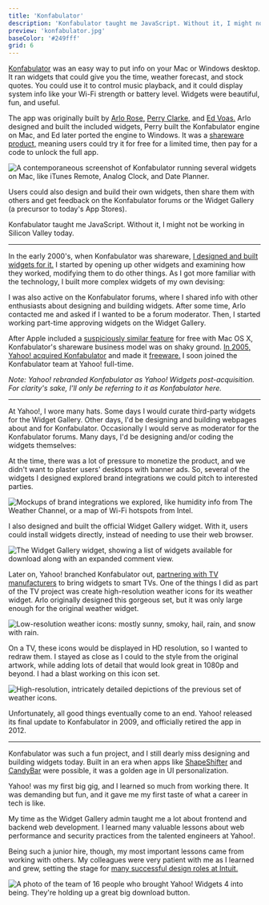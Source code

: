 ```yaml
---
title: 'Konfabulator'
description: 'Konfabulator taught me JavaScript. Without it, I might not be working in Silicon Valley today.'
preview: 'konfabulator.jpg'
baseColor: '#249fff'
grid: 6
---
```


[Konfabulator](https://en.wikipedia.org/wiki/Konfabulator) was an easy way to put info on your Mac or Windows desktop. It ran widgets that could give you the time, weather forecast, and stock quotes. You could use it to control music playback, and it could display system info like your Wi-Fi strength or battery level. Widgets were beautiful, fun, and useful.

The app was originally built by [Arlo Rose,](https://twitter.com/Arlo) [Perry Clarke,](https://twitter.com/perryclarke) and [Ed Voas.](https://twitter.com/FieryRobot) Arlo designed and built the included widgets, Perry built the Konfabulator engine on Mac, and Ed later ported the engine to Windows. It was a [shareware product,](https://en.wikipedia.org/wiki/Shareware) meaning users could try it for free for a limited time, then pay for a code to unlock the full app.

![A contemporaneous screenshot of Konfabulator running several widgets on Mac, like iTunes Remote, Analog Clock, and Date Planner.](projects/konfabulator/konfabulator-mac.png "5120x3072xno-rounding")

Users could also design and build their own widgets, then share them with others and get feedback on the Konfabulator forums or the Widget Gallery (a precursor to today's App Stores).

Konfabulator taught me JavaScript. Without it, I might not be working in Silicon Valley today.

---

In the early 2000's, when Konfabulator was shareware, [I designed and built widgets for it.](https://rickyromero.com/widgets/) I started by opening up other widgets and examining how they worked, modifying them to do other things. As I got more familiar with the technology, I built more complex widgets of my own devising:

<Player uses="projects/konfabulator/my-widgets" width="1920" height="1080" />

I was also active on the Konfabulator forums, where I shared info with other enthusiasts about designing and building widgets. After some time, Arlo contacted me and asked if I wanted to be a forum moderator. Then, I started working part-time approving widgets on the Widget Gallery.

After Apple included a [suspiciously similar feature](https://arstechnica.com/gadgets/2005/04/macosx-10-4/17/#main) for free with Mac OS X, Konfabulator's shareware business model was on shaky ground. [In 2005, Yahoo! acquired Konfabulator](https://www.nbcnews.com/id/wbna8698785) and made it [freeware.](https://en.wikipedia.org/wiki/Freeware) I soon joined the Konfabulator team at Yahoo! full-time.

<Smaller>*Note: Yahoo! rebranded Konfabulator as Yahoo! Widgets post-acquisition. For clarity's sake, I'll only be referring to it as Konfabulator here.*</Smaller>

---

At Yahoo!, I wore many hats. Some days I would curate third-party widgets for the Widget Gallery. Other days, I'd be designing and building webpages about and for Konfabulator. Occasionally I would serve as moderator for the Konfabulator forums. Many days, I'd be designing and/or coding the widgets themselves:

<Player uses="projects/konfabulator/work-widgets" width="1920" height="1080" />

At the time, there was a lot of pressure to monetize the product, and we didn't want to plaster users' desktops with banner ads. So, several of the widgets I designed explored brand integrations we could pitch to interested parties.

![Mockups of brand integrations we explored, like humidity info from The Weather Channel, or a map of Wi-Fi hotspots from Intel.](projects/konfabulator/brand-integrations.png "5120x2880xno-rounding")

I also designed and built the official Widget Gallery widget. With it, users could install widgets directly, instead of needing to use their web browser.

![The Widget Gallery widget, showing a list of widgets available for download along with an expanded comment view.](projects/konfabulator/widget-gallery.png "5120x3072")

Later on, Yahoo! branched Konfabulator out, [partnering with TV manufacturers](https://en.wikipedia.org/wiki/Yahoo!_Smart_TV) to bring widgets to smart TVs. One of the things I did as part of the TV project was create high-resolution weather icons for its weather widget. Arlo originally designed this gorgeous set, but it was only large enough for the original weather widget.

![Low-resolution weather icons: mostly sunny, smoky, hail, rain, and snow with rain.](projects/konfabulator/weather-low-res.png "5120x1400xno-rounding")

On a TV, these icons would be displayed in HD resolution, so I wanted to redraw them. I stayed as close as I could to the style from the original artwork, while adding lots of detail that would look great in 1080p and beyond. I had a blast working on this icon set.

![High-resolution, intricately detailed depictions of the previous set of weather icons.](projects/konfabulator/weather-hi-res.png "7680x4152xno-rounding")

Unfortunately, all good things eventually come to an end. Yahoo! released its final update to Konfabulator in 2009, and officially retired the app in 2012.

---

Konfabulator was such a fun project, and I still dearly miss designing and building widgets today. Built in an era when apps like [ShapeShifter](https://web.archive.org/web/20051102000942/http%3A%2F%2Fwww.unsanity.com%2Fhaxies%2Fshapeshifter) and [CandyBar](https://en.wikipedia.org/wiki/CandyBar) were possible, it was a golden age in UI personalization.

Yahoo! was my first big gig, and I learned so much from working there. It was demanding but fun, and it gave me my first taste of what a career in tech is like.

My time as the Widget Gallery admin taught me a lot about frontend and backend web development. I learned many valuable lessons about web performance and security practices from the talented engineers at Yahoo!.

Being such a junior hire, though, my most important lessons came from working with others. My colleagues were very patient with me as I learned and grew, setting the stage for [many successful design roles at Intuit.](/#things-i-ve-done)

![A photo of the team of 16 people who brought Yahoo! Widgets 4 into being. They're holding up a great big download button.](projects/konfabulator/konfabulator-team.jpg "3008x2000")
